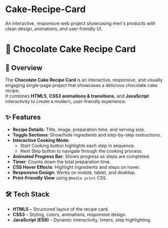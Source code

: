 # Cake-Recipe-Card
An interactive, responsive web project showcasing men's products with clean design, animations, and user‑friendly UI.
# 🍫 Chocolate Cake Recipe Card

## 📌 Overview
The **Chocolate Cake Recipe Card** is an interactive, responsive, and visually engaging single-page project that showcases a delicious chocolate cake recipe.  
It combines **HTML5**, **CSS3 animations & transitions**, and **JavaScript** interactivity to create a modern, user-friendly experience.

## ✨ Features
- **Recipe Details**: Title, image, preparation time, and serving size.
- **Toggle Sections**: Show/hide ingredients and step-by-step instructions.
- **Interactive Cooking Mode**:
  - Start Cooking button highlights each step in sequence.
  - Next Step button to navigate through the cooking process.
- **Animated Progress Bar**: Shows progress as steps are completed.
- **Timer**: Counts down the total preparation time.
- **CSS Hover Effects**: Highlight ingredients and steps on hover.
- **Responsive Design**: Works on mobile, tablet, and desktop.
- **Print-Friendly View** using `@media print` CSS.

## 🛠 Tech Stack
- **HTML5** – Structured layout of the recipe card.
- **CSS3** – Styling, colors, animations, responsive design.
- **JavaScript (ES6)** – Dynamic interactivity, timers, step highlighting.


